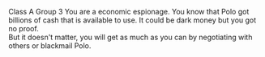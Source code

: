 Class A Group 3
You are a economic espionage.  You know that Polo got billions of cash that is available to use.  It could be dark money but you got no proof.  
But it doesn't matter, you will get as much as you can by negotiating with others or blackmail Polo.
